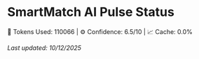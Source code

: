 # SmartMatch AI Pulse Status

🧮 Tokens Used: 110066 | ⚙️ Confidence: 6.5/10 | 📈 Cache: 0.0%

*Last updated: 10/12/2025*